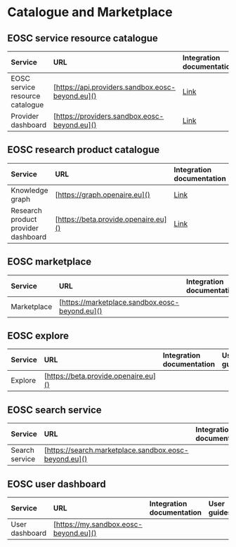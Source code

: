 # Catalogue and Marketplace

## EOSC service resource catalogue

| Service                         |  URL                            | Integration documentation | User guides | Technology documentation | Owner  |
|:-------------------------------- |:------------------------------ |:--------------------------|:------------|:-------------------------|:-------|
| EOSC service resource catalogue | [https://api.providers.sandbox.eosc-beyond.eu]() | [Link](https://github.com/madgeek-arc/resource-catalogue-docs) | | | Athena |
| Provider dashboard | [https://providers.sandbox.eosc-beyond.eu]()     | [Link](https://wiki.eoscfuture.eu/display/PUBLIC/1.3+EOSC+Service+Catalogue%3A+Architecture+and+Interoperability+Guidelines) | | | Athena |  

## EOSC research product catalogue

| Service                         |  URL                            | Integration documentation | User guides | Technology documentation | Owner  |
|:-------------------------------- |:------------------------------ |:--------------------------|:------------|:-------------------------|:-------|
| Knowledge graph |      [https://graph.openaire.eu]() | [Link](https://wiki.eoscfuture.eu/display/PUBLIC/1.2+EOSC+Research+Product+Catalogue%3A+Architecture+and+Interoperability+Guidelines) | | | OpenAIRE |
| Research product provider dashboard    |[https://beta.provide.openaire.eu]() | [Link](https://wiki.eoscfuture.eu/display/PUBLIC/1.2+EOSC+Research+Product+Catalogue%3A+Architecture+and+Interoperability+Guidelines) | | | OpenAIRE |  

## EOSC marketplace
| Service                         |  URL                            | Integration documentation | User guides | Technology documentation | Owner  |
|:-------------------------------- |:------------------------------ |:--------------------------|:------------|:-------------------------|:-------|
| Marketplace |         [https://marketplace.sandbox.eosc-beyond.eu]() | | | | Cyfronet |

## EOSC explore
| Service                         |  URL                            | Integration documentation | User guides | Technology documentation | Owner  |
|:-------------------------------- |:------------------------------ |:--------------------------|:------------|:-------------------------|:-------|
| Explore |        [https://beta.provide.openaire.eu]() | | | | OpenAIRE |

## EOSC search service
| Service                         |  URL                            | Integration documentation | User guides | Technology documentation | Owner  |
|:-------------------------------- |:------------------------------ |:--------------------------|:------------|:-------------------------|:-------|
| Search service |       [https://search.marketplace.sandbox.eosc-beyond.eu]() | | | | Cyfronet |

## EOSC user dashboard
| Service                         |  URL                            | Integration documentation | User guides | Technology documentation | Owner  |
|:-------------------------------- |:------------------------------ |:--------------------------|:------------|:-------------------------|:-------|
| User dashboard |       [https://my.sandbox.eosc-beyond.eu]() | | | | Cyfronet |
